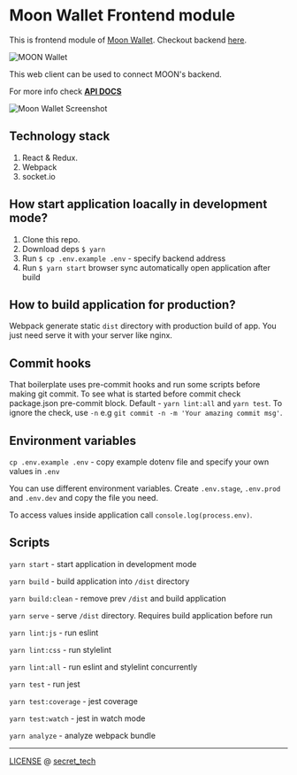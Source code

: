 # Moon Wallet Frontend module

This is frontend module of [Moon Wallet](https://moonwallet.tech/). Checkout backend [here](https://github.com/JincorTech/backend-token-wallets).

![MOON Wallet](https://monosnap.com/file/AWvzmQe6IvNezvjIhYwkSDWbiKB5en.png)

This web client can be used to connect MOON's backend. 

For more info check [**API DOCS**](https://jincortech.github.io/backend-token-wallets)

![Moon Wallet Screenshot](https://monosnap.com/file/ju7HjvPDg0csEeInRo11JrudDAJDc3.png)

## Technology stack

1. React & Redux.
1. Webpack
1. socket.io

## How start application loacally in development mode?

1. Clone this repo.
1. Download deps `$ yarn`
1. Run `$ cp .env.example .env` - specify backend address
1. Run `$ yarn start` browser sync automatically open application after build

## How to build application for production?

Webpack generate static `dist` directory with production build of app. You just need serve it with your server like nginx.

## Commit hooks

That boilerplate uses pre-commit hooks and run some scripts before making git commit. To see what is started before commit check package.json pre-commit block. Default - `yarn lint:all` and `yarn test`. To ignore the check, use `-n` e.g `git commit -n -m 'Your amazing commit msg'`.

## Environment variables

``cp .env.example .env`` - copy example dotenv file and specify your own values in `.env`

You can use different environment variables. Create `.env.stage`, `.env.prod` and `.env.dev` and copy the file you need.

To access values inside application call `console.log(process.env)`.

## Scripts

``yarn start`` - start application in development mode

``yarn build`` - build application into `/dist` directory

``yarn build:clean`` - remove prev `/dist` and build application

``yarn serve`` - serve `/dist` directory. Requires build application before run

``yarn lint:js`` - run eslint

``yarn lint:css`` - run stylelint

``yarn lint:all`` - run eslint and stylelint concurrently

``yarn test`` - run jest

``yarn test:coverage`` - jest coverage

``yarn test:watch`` - jest in watch mode

``yarn analyze`` - analyze webpack bundle

______________________________

[LICENSE](https://github.com/JincorTech/frontend-moon-wallet/blob/develop/LICENSE) @ [secret_tech](http://secrettech.io/)

